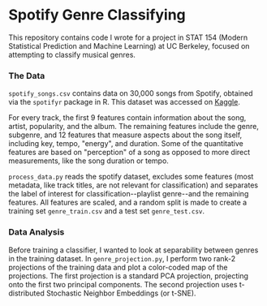 # Spotify Genre Classifying
This repository contains code I wrote for a project in STAT 154 (Modern Statistical Prediction and Machine Learning) at UC Berkeley, focused on attempting to classify musical genres.


### The Data

`spotify_songs.csv` contains data on 30,000 songs from Spotify, obtained via the `spotifyr` package in R. This dataset was accessed on [Kaggle](https://www.kaggle.com/datasets/joebeachcapital/30000-spotify-songs). 

For every track, the first 9 features contain information about the song, artist, popularity, and the album. The remaining features include the genre, subgenre, and 12 features that measure aspects about the song itself, including key, tempo, "energy", and duration. Some of the quantitative features are based on "perception" of a song as opposed to more direct measurements, like the song duration or tempo.

`process_data.py` reads the spotify dataset, excludes some features (most metadata, like track titles, are not relevant for classification) and separates the label of interest for classification--playlist genre--and the remaining features. All features are scaled, and a random split is made to create a training set `genre_train.csv` and a test set `genre_test.csv`.

### Data Analysis

Before training a classifier, I wanted to look at separability between genres in the training dataset. In `genre_projection.py`, I perform two rank-2 projections of the training data and plot a color-coded map of the projections. The first projection is a standard PCA projection, projecting onto the first two principal components. The second projection uses t-distributed Stochastic Neighbor Embeddings (or t-SNE).

